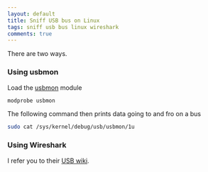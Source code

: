 ```yaml
---
layout: default
title: Sniff USB bus on Linux
tags: sniff usb bus linux wireshark
comments: true
---
```


There are two ways.

### Using usbmon

Load the [usbmon](http://people.redhat.com/zaitcev/linux/OLS05_zaitcev.pdf) module

```bash
modprobe usbmon
```

The following command then prints data going to and fro on a bus

```bash
sudo cat /sys/kernel/debug/usb/usbmon/1u
```

### Using Wireshark

I refer you to their [USB wiki](http://wiki.wireshark.org/CaptureSetup/USB).
